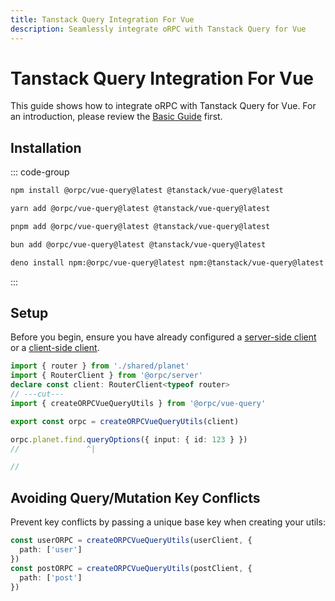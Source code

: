 ```yaml
---
title: Tanstack Query Integration For Vue
description: Seamlessly integrate oRPC with Tanstack Query for Vue
---
```


# Tanstack Query Integration For Vue

This guide shows how to integrate oRPC with Tanstack Query for Vue. For an introduction, please review the [Basic Guide](/docs/tanstack-query/basic) first.

## Installation

::: code-group

```sh [npm]
npm install @orpc/vue-query@latest @tanstack/vue-query@latest
```

```sh [yarn]
yarn add @orpc/vue-query@latest @tanstack/vue-query@latest
```

```sh [pnpm]
pnpm add @orpc/vue-query@latest @tanstack/vue-query@latest
```

```sh [bun]
bun add @orpc/vue-query@latest @tanstack/vue-query@latest
```

```sh [deno]
deno install npm:@orpc/vue-query@latest npm:@tanstack/vue-query@latest
```

:::

## Setup

Before you begin, ensure you have already configured a [server-side client](/docs/client/server-side) or a [client-side client](/docs/client/client-side).

```ts twoslash
import { router } from './shared/planet'
import { RouterClient } from '@orpc/server'
declare const client: RouterClient<typeof router>
// ---cut---
import { createORPCVueQueryUtils } from '@orpc/vue-query'

export const orpc = createORPCVueQueryUtils(client)

orpc.planet.find.queryOptions({ input: { id: 123 } })
//               ^|

//
```

## Avoiding Query/Mutation Key Conflicts

Prevent key conflicts by passing a unique base key when creating your utils:

```ts
const userORPC = createORPCVueQueryUtils(userClient, {
  path: ['user']
})
const postORPC = createORPCVueQueryUtils(postClient, {
  path: ['post']
})
```
